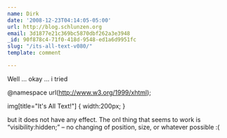 ```yaml
---
name: Dirk
date: '2008-12-23T04:14:05-05:00'
url: http://blog.schlunzen.org
email: 3d1877e21c369bc5870dbf262a3e3948
_id: 90f878c4-71f0-418d-9548-ed1a6d9951fc
slug: "/its-all-text-v080/"
template: comment

---
```


Well … okay … i tried


@namespace url(http://www.w3.org/1999/xhtml);

img[title="It's All Text!"] {
  width:200px;
}


but it does not have any effect. The onl thing that seems to work is “visibility:hidden;” – no changing of position, size, or whatever possible :(
